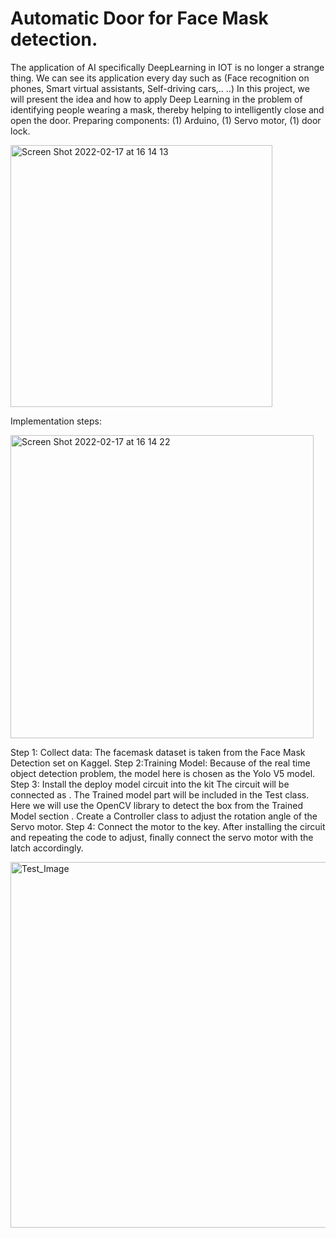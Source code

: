 # Automatic Door for Face Mask detection.		  							
The application of AI specifically DeepLearning in IOT is no longer a strange thing. We can see its application every day such as (Face recognition on phones, Smart virtual assistants, Self-driving cars,.. ..)
In this project, we will present the idea and how to apply Deep Learning in the problem of identifying people wearing a mask, thereby helping to intelligently close and open the door.
Preparing components: (1) Arduino, (1) Servo motor, (1)  door lock.

  <img width="419" alt="Screen Shot 2022-02-17 at 16 14 13" src="https://user-images.githubusercontent.com/81319640/154443780-b42ffacb-36ed-4b5e-8c9e-c4988a513313.png">

Implementation steps:

   <img width="485" alt="Screen Shot 2022-02-17 at 16 14 22" src="https://user-images.githubusercontent.com/81319640/154444047-1d756310-3f79-4011-bf88-1220c4dc1460.png">


Step 1: Collect data:
   The facemask dataset is taken from the Face Mask Detection set on Kaggel.
Step 2:Training Model:
   Because of the real time object detection problem, the model here is chosen as the Yolo V5 model.
Step 3: Install the deploy model circuit into the kit
   The circuit will be connected as .
  The Trained model part will be included in the Test class. Here we will use the OpenCV library to detect the box from the Trained Model section . Create a Controller class to adjust the rotation angle of the Servo motor.
Step 4: Connect the motor to the key.
After installing the circuit and repeating the code to adjust, finally connect the servo motor with the latch accordingly.

<img width="585" alt="Test_Image" src="https://user-images.githubusercontent.com/81319640/154444091-79e1d15c-063d-4d48-9449-a29e0e865307.png">
